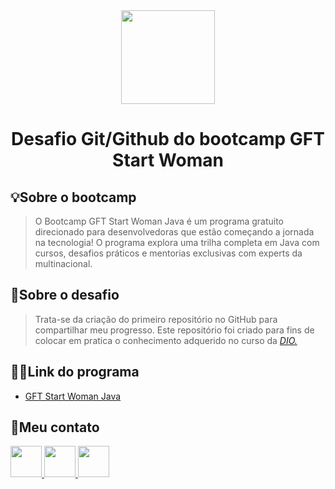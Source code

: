 
<div align="center">
<img src="https://user-images.githubusercontent.com/94189794/166595542-b75d8b04-c20d-453a-b370-7c98bb806363.jpg" width="150px" />
</div>

<h1 align="center">Desafio Git/Github do bootcamp GFT Start Woman</h1>

## 💡Sobre o bootcamp
> O Bootcamp GFT Start Woman Java é um programa gratuito direcionado para desenvolvedoras que estão começando a jornada na tecnologia! O programa explora uma trilha completa em Java com cursos, desafios práticos e mentorias exclusivas com experts da multinacional.

## 🚨Sobre o desafio
> Trata-se da criação do primeiro repositório no GitHub para compartilhar meu progresso. 
> Este repositório foi criado para fins de colocar em pratica o conhecimento adquerido no curso da <a href="https://web.dio.me/course/introducao-ao-git-e-ao-github/learning/75b9fe49-6ed4-4480-83a7-7e37fc356aa9/?back=/browse"><i>DIO.</i></a>

## 👨‍🏫Link do programa
- [ GFT Start Woman Java ](https://www.dio.me/bootcamp/gft-start-woman-java?ref=CG&utm_source=descricao-yt-bc-gft-start-woman-java&utm_medium=organic&utm_campaign=gft)

## 📱Meu contato
[ <img src = "https://img.icons8.com/glyph-neue/344/github.png" width="50" height="50"> ](https://github.com/SamiCantao)
[ <img src = "https://img.icons8.com/color/344/linkedin-circled--v1.png" width="50" height="50"> ](https://www.linkedin.com/in/samiracantao/)
[ <img src = "https://img.icons8.com/color/344/whatsapp--v1.png" width="50" height="50"> ](https://api.whatsapp.com/send?phone=5591980628052)



